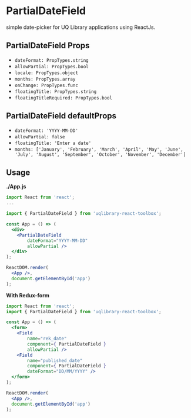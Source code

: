 # PartialDateField

simple date-picker for UQ Library applications using ReactJs.


## PartialDateField Props
- `dateFormat: PropTypes.string`
- `allowPartial: PropTypes.bool`
- `locale: PropTypes.object`
- `months: PropTypes.array`
- `onChange: PropTypes.func`
- `floatingTitle: PropTypes.string`
- `floatingTitleRequired: PropTypes.bool`

## PartialDateField defaultProps
- `dateFormat: 'YYYY-MM-DD'`
- `allowPartial: false`
- `floatingTitle: 'Enter a date'`
- `months: ['January', 'February', 'March', 'April', 'May', 'June', 'July', 'August', 'September', 'October', 'November', 'December']`


## Usage

**./App.js**
```jsx harmony
import React from 'react';
...

import { PartialDateField } from 'uqlibrary-react-toolbox';

const App = () => (
  <div>
    <PartialDateField
        dateFormat="YYYY-MM-DD"
        allowPartial />
  </div>
);

ReactDOM.render(
  <App />,
  document.getElementById('app')
);
```


**With Redux-form**
```jsx harmony
import React from 'react';
import { PartialDateField } from 'uqlibrary-react-toolbox';

const App = () => (
  <form>
    <Field
        name="rek_date"
        component={ PartialDateField }
        allowPartial />
    <Field
        name="published_date"
        component={ PartialDateField }
        dateFormat="DD/MM/YYYY" />
  </form>
);

ReactDOM.render(
  <App />,
  document.getElementById('app')
);
```